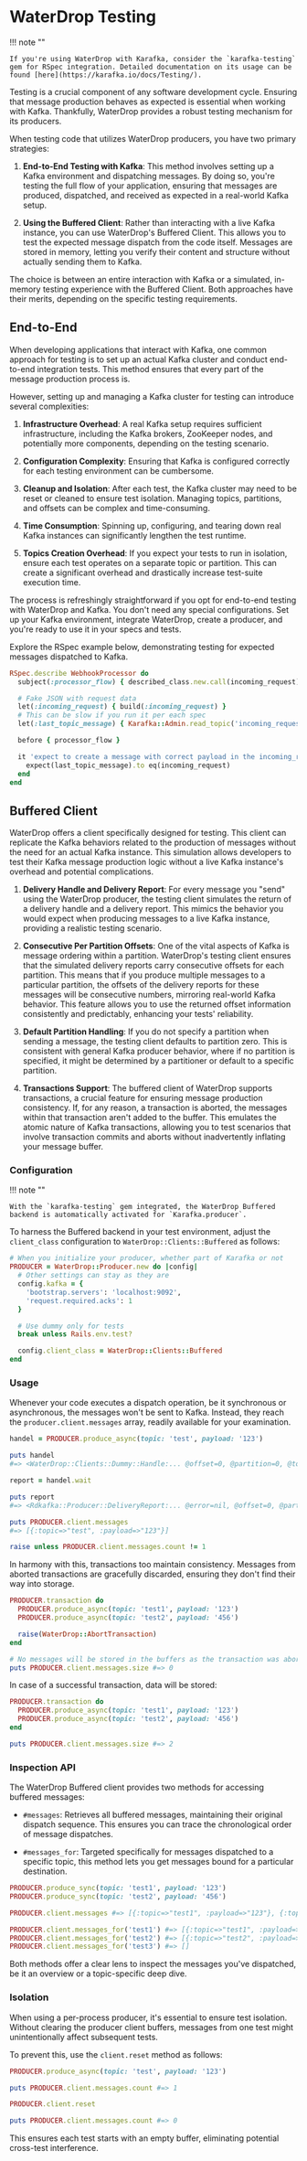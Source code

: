 # WaterDrop Testing

!!! note ""

    If you're using WaterDrop with Karafka, consider the `karafka-testing` gem for RSpec integration. Detailed documentation on its usage can be found [here](https://karafka.io/docs/Testing/).

Testing is a crucial component of any software development cycle. Ensuring that message production behaves as expected is essential when working with Kafka. Thankfully, WaterDrop provides a robust testing mechanism for its producers.

When testing code that utilizes WaterDrop producers, you have two primary strategies:

1. **End-to-End Testing with Kafka**: This method involves setting up a Kafka environment and dispatching messages. By doing so, you're testing the full flow of your application, ensuring that messages are produced, dispatched, and received as expected in a real-world Kafka setup.

1. **Using the Buffered Client**: Rather than interacting with a live Kafka instance, you can use WaterDrop's Buffered Client. This allows you to test the expected message dispatch from the code itself. Messages are stored in memory, letting you verify their content and structure without actually sending them to Kafka.

The choice is between an entire interaction with Kafka or a simulated, in-memory testing experience with the Buffered Client. Both approaches have their merits, depending on the specific testing requirements.

## End-to-End

When developing applications that interact with Kafka, one common approach for testing is to set up an actual Kafka cluster and conduct end-to-end integration tests. This method ensures that every part of the message production process is.

However, setting up and managing a Kafka cluster for testing can introduce several complexities:

1. **Infrastructure Overhead**: A real Kafka setup requires sufficient infrastructure, including the Kafka brokers, ZooKeeper nodes, and potentially more components, depending on the testing scenario.

1. **Configuration Complexity**: Ensuring that Kafka is configured correctly for each testing environment can be cumbersome.

1. **Cleanup and Isolation**: After each test, the Kafka cluster may need to be reset or cleaned to ensure test isolation. Managing topics, partitions, and offsets can be complex and time-consuming.

1. **Time Consumption**: Spinning up, configuring, and tearing down real Kafka instances can significantly lengthen the test runtime.

1. **Topics Creation Overhead**: If you expect your tests to run in isolation, ensure each test operates on a separate topic or partition. This can create a significant overhead and drastically increase test-suite execution time.

The process is refreshingly straightforward if you opt for end-to-end testing with WaterDrop and Kafka. You don't need any special configurations. Set up your Kafka environment, integrate WaterDrop, create a producer, and you're ready to use it in your specs and tests.

Explore the RSpec example below, demonstrating testing for expected messages dispatched to Kafka.

```ruby
RSpec.describe WebhookProcessor do
  subject(:processor_flow) { described_class.new.call(incoming_request) }

  # Fake JSON with request data
  let(:incoming_request) { build(:incoming_request) }
  # This can be slow if you run it per each spec
  let(:last_topic_message) { Karafka::Admin.read_topic('incoming_request', 0, 1) }

  before { processor_flow }

  it 'expect to create a message with correct payload in the incoming_requests topic' do
    expect(last_topic_message).to eq(incoming_request)
  end
end
```

## Buffered Client

WaterDrop offers a client specifically designed for testing. This client can replicate the Kafka behaviors related to the production of messages without the need for an actual Kafka instance. This simulation allows developers to test their Kafka message production logic without a live Kafka instance's overhead and potential complications.

1. **Delivery Handle and Delivery Report**: For every message you "send" using the WaterDrop producer, the testing client simulates the return of a delivery handle and a delivery report. This mimics the behavior you would expect when producing messages to a live Kafka instance, providing a realistic testing scenario.

1. **Consecutive Per Partition Offsets**: One of the vital aspects of Kafka is message ordering within a partition. WaterDrop's testing client ensures that the simulated delivery reports carry consecutive offsets for each partition. This means that if you produce multiple messages to a particular partition, the offsets of the delivery reports for these messages will be consecutive numbers, mirroring real-world Kafka behavior. This feature allows you to use the returned offset information consistently and predictably, enhancing your tests' reliability.

1. **Default Partition Handling**: If you do not specify a partition when sending a message, the testing client defaults to partition zero. This is consistent with general Kafka producer behavior, where if no partition is specified, it might be determined by a partitioner or default to a specific partition.

1. **Transactions Support**: The buffered client of WaterDrop supports transactions, a crucial feature for ensuring message production consistency. If, for any reason, a transaction is aborted, the messages within that transaction aren't added to the buffer. This emulates the atomic nature of Kafka transactions, allowing you to test scenarios that involve transaction commits and aborts without inadvertently inflating your message buffer.

### Configuration

!!! note ""

    With the `karafka-testing` gem integrated, the WaterDrop Buffered backend is automatically activated for `Karafka.producer`.

To harness the Buffered backend in your test environment, adjust the `client_class` configuration to `WaterDrop::Clients::Buffered` as follows:

```ruby
# When you initialize your producer, whether part of Karafka or not
PRODUCER = WaterDrop::Producer.new do |config|
  # Other settings can stay as they are
  config.kafka = {
    'bootstrap.servers': 'localhost:9092',
    'request.required.acks': 1
  }

  # Use dummy only for tests
  break unless Rails.env.test?

  config.client_class = WaterDrop::Clients::Buffered
end
```

### Usage

Whenever your code executes a dispatch operation, be it synchronous or asynchronous, the messages won't be sent to Kafka. Instead, they reach the `producer.client.messages` array, readily available for your examination.

```ruby
handel = PRODUCER.produce_async(topic: 'test', payload: '123')

puts handel
#=> <WaterDrop::Clients::Dummy::Handle:... @offset=0, @partition=0, @topic="test">

report = handel.wait

puts report
#=> <Rdkafka::Producer::DeliveryReport:... @error=nil, @offset=0, @partition=0, @topic_name="test">

puts PRODUCER.client.messages
#=> [{:topic=>"test", :payload=>"123"}]

raise unless PRODUCER.client.messages.count != 1
```

In harmony with this, transactions too maintain consistency. Messages from aborted transactions are gracefully discarded, ensuring they don't find their way into storage.

```ruby
PRODUCER.transaction do
  PRODUCER.produce_async(topic: 'test1', payload: '123')
  PRODUCER.produce_async(topic: 'test2', payload: '456')

  raise(WaterDrop::AbortTransaction)
end

# No messages will be stored in the buffers as the transaction was aborted
puts PRODUCER.client.messages.size #=> 0
```

In case of a successful transaction, data will be stored:

```ruby
PRODUCER.transaction do
  PRODUCER.produce_async(topic: 'test1', payload: '123')
  PRODUCER.produce_async(topic: 'test2', payload: '456')
end

puts PRODUCER.client.messages.size #=> 2
```

### Inspection API

The WaterDrop Buffered client provides two methods for accessing buffered messages:

- `#messages`: Retrieves all buffered messages, maintaining their original dispatch sequence. This ensures you can trace the chronological order of message dispatches.

- `#messages_for`: Targeted specifically for messages dispatched to a specific topic, this method lets you get messages bound for a particular destination.

```ruby
PRODUCER.produce_sync(topic: 'test1', payload: '123')
PRODUCER.produce_sync(topic: 'test2', payload: '456')

PRODUCER.client.messages #=> [{:topic=>"test1", :payload=>"123"}, {:topic=>"test2", :payload=>"456"}]

PRODUCER.client.messages_for('test1') #=> [{:topic=>"test1", :payload=>"123"}]
PRODUCER.client.messages_for('test2') #=> [{:topic=>"test2", :payload=>"456"}]
PRODUCER.client.messages_for('test3') #=> []
```

Both methods offer a clear lens to inspect the messages you've dispatched, be it an overview or a topic-specific deep dive.

### Isolation

When using a per-process producer, it's essential to ensure test isolation. Without clearing the producer client buffers, messages from one test might unintentionally affect subsequent tests.

To prevent this, use the `client.reset` method as follows:

```ruby
PRODUCER.produce_async(topic: 'test', payload: '123')

puts PRODUCER.client.messages.count #=> 1

PRODUCER.client.reset

puts PRODUCER.client.messages.count #=> 0
```

This ensures each test starts with an empty buffer, eliminating potential cross-test interference.
